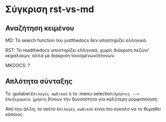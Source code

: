 Σύγκριση rst-vs-md
==================

Αναζήτηση κειμένου
------------------

MD: Το search function του justthedocs δεν υποστηρίζει ελληνικά.

RST: Το readthedocs υποστηρίζει ελληνικά, χωρίς διάκριση πεζών/κεφαλαίων, αλλά με διάκριση τονισμένων/άτονων.

MKDOCS: ?

Απλότητα σύνταξης
-----------------

Το :guilabel:`Επιλογές κωδικού` ή το :menu-selection:`Χρήστες --> Επεξεργασία χρήστη` δίνουν την δυνατότητα για καλύτερη μορφοποίηση.

Από την άλλη, το σκέτο `Επιλογές κωδικού` είναι πιο εύκολο να το θυμηθεί κάποιος.
